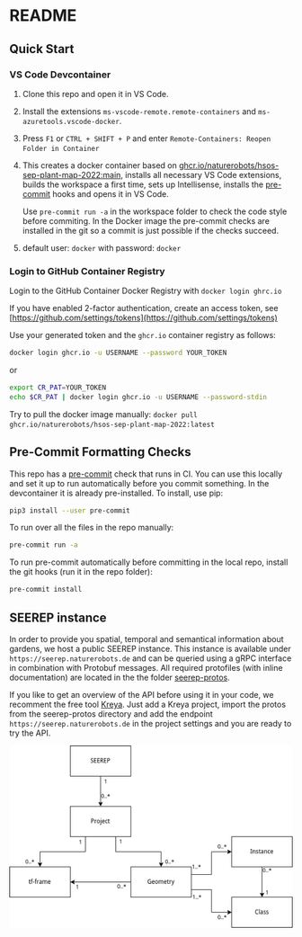 # README

## Quick Start

### VS Code Devcontainer

1. Clone this repo and open it in VS Code.
2. Install the extensions `ms-vscode-remote.remote-containers` and `ms-azuretools.vscode-docker`.
3. Press `F1` or `CTRL + SHIFT + P` and enter `Remote-Containers: Reopen Folder in Container`
4. This creates a docker container based on
   [ghcr.io/naturerobots/hsos-sep-plant-map-2022:main](https://github.com/naturerobots/HSOS-SEP-PlantMap-2022/pkgs/container/hsos-sep-plant-map-2022),
   installs all necessary VS Code extensions, builds the workspace a first time, sets up
   Intellisense, installs the [pre-commit](#precommit) hooks and opens it in VS Code.

   Use `pre-commit run -a` in the workspace folder to check the code style before commiting. In the Docker image the
   pre-commit checks are installed in the git so a commit is just possible if the checks succeed.

5. default user: `docker` with password: `docker`

### Login to GitHub Container Registry

Login to the GitHub Container Docker Registry with `docker login ghrc.io`

If you have enabled 2-factor authentication, create an access token, see [https://github.com/settings/tokens](https://github.com/settings/tokens)

Use your generated token and the `ghcr.io` container registry as follows:

```bash
docker login ghcr.io -u USERNAME --password YOUR_TOKEN
```

or

```bash
export CR_PAT=YOUR_TOKEN
echo $CR_PAT | docker login ghcr.io -u USERNAME --password-stdin
```

Try to pull the docker image manually: `docker pull ghcr.io/naturerobots/hsos-sep-plant-map-2022:latest`

## Pre-Commit Formatting Checks

This repo has a [pre-commit](https://pre-commit.com/) check that runs in CI. You can use this locally and set it up to
run automatically before you commit something. In the devcontainer it is already pre-installed. To install, use pip:

```bash
pip3 install --user pre-commit
```

To run over all the files in the repo manually:

```bash
pre-commit run -a
```

To run pre-commit automatically before committing in the local repo, install the git hooks (run it in the repo folder):

```bash
pre-commit install
```

## SEEREP instance

In order to provide you spatial, temporal and semantical information about gardens, we host a public SEEREP instance.
This instance is available under `https://seerep.naturerobots.de` and can be queried using a gRPC interface in
combination with Protobuf messages. All required protofiles (with inline documentation) are located in the the folder
[seerep-protos](seerep-protos).

If you like to get an overview of the API before using it in your code, we recomment the free tool [Kreya](https://kreya.app/).
Just add a Kreya project, import the protos from the seerep-protos directory and add the endpoint `https://seerep.naturerobots.de`
in the project settings and you are ready to try the API.

![](doc/seerep.png)
